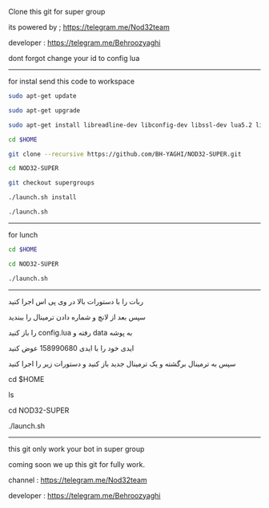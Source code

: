 Clone this git for super group

its powered by ; https://telegram.me/Nod32team

developer : https://telegram.me/Behroozyaghi

dont forgot change your id to config lua

________________________________________________________________________________________________________________________________
for instal send this code to workspace

```bash
sudo apt-get update

sudo apt-get upgrade

sudo apt-get install libreadline-dev libconfig-dev libssl-dev lua5.2 liblua5.2-dev libevent-dev make unzip git redis-server g++ libjansson-dev libpython-dev expat libexpat1-dev

cd $HOME

git clone --recursive https://github.com/BH-YAGHI/NOD32-SUPER.git

cd NOD32-SUPER

git checkout supergroups

./launch.sh install

./launch.sh
```
_________________________________________________________________________________________________________________________________

for lunch
```bash
cd $HOME

cd NOD32-SUPER

./launch.sh
```

________________________________________________________________________________________________________________________________

ربات را با دستورات بالا در وی پی اس اجرا کنید

سپس بعد از لانچ  و شماره دادن ترمینال را ببندید

را باز کنید config.lua رفته و  data به پوشه 

  ایدی خود را با ایدی 158990680 عوض کنید
  
  
سپس به ترمینال برگشته و یک ترمینال جدید باز کنید و دستورات زیر را اجرا کنید
  
cd $HOME

ls

cd NOD32-SUPER

./launch.sh
___________________________________________________________________________________________________________________________

this git only work your bot in super group

coming soon we up this git for fully work.




channel : https://telegram.me/Nod32team

developer : https://telegram.me/Behroozyaghi




